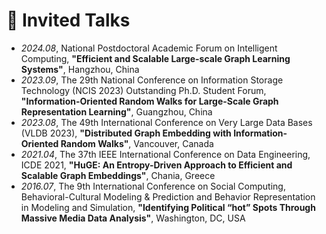 <!--
# 📖 Educations
- *2019.06 - 2022.04*, Master, Zhejiang University, Hangzhou.
- *2015.09 - 2019.06*, Undergraduate, Chu Kochen Honors College, Zhejiang Univeristy, Hangzhou.
- *2012.09 - 2015.06*, Luqiao Middle School, Taizhou.


- *2022.02*, Hosted MLNLP seminar \| [\[Video\]](https://www.bilibili.com/video/BV1wF411x7qh)
- *2021.06*, Audio & Speech Synthesis, Huawei internal talk
- *2021.03*, Non-autoregressive Speech Synthesis, PaperWeekly & biendata \| [\[video\]](https://www.bilibili.com/video/BV1uf4y1t7Hr/)
- *2020.12*, Non-autoregressive Speech Synthesis, Huawei Noah's Ark Lab internal talk
-->
# 💬 Invited Talks
- *2024.08*, National Postdoctoral Academic Forum on Intelligent Computing, **"Efficient and Scalable Large-scale Graph Learning Systems"**, Hangzhou, China
- *2023.09*, The 29th National Conference on Information Storage Technology (NCIS 2023) Outstanding Ph.D. Student Forum, **"Information-Oriented Random Walks for Large-Scale Graph Representation Learning"**, Guangzhou, China
- *2023.08*, The 49th International Conference on Very Large Data Bases (VLDB 2023), **"Distributed Graph Embedding with Information-Oriented Random Walks"**, Vancouver, Canada 
- *2021.04*, The 37th IEEE International Conference on Data Engineering, ICDE 2021, **"HuGE: An Entropy-Driven Approach to Efficient and Scalable Graph Embeddings"**, Chania, Greece
- *2016.07*, The 9th International Conference on Social Computing, Behavioral-Cultural Modeling & Prediction and Behavior Representation in Modeling and Simulation, **"Identifying Political “hot” Spots Through Massive Media Data Analysis"**, Washington, DC, USA

